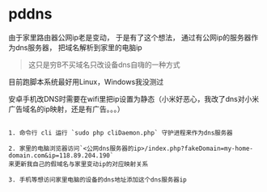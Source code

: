 
# pddns

由于家里路由器公网ip老是变动，
于是有了这个想法，
通过有公网ip的服务器作为dns服务器，
把域名解析到家里的电脑ip


> 这只是穷B不买域名只改设备dns自嗨的一种方式


目前跑脚本系统最好用Linux，Windows我没测过

安卓手机改DNS时需要在wifi里把ip设置为静态（小米好恶心，我改了dns对小米广告域名的ip映射，还是有广告。。。）

```

1. 命令行 cli 运行 `sudo php cliDaemon.php` 守护进程来作为dns服务器

2. 家里的电脑浏览器访问`<公网dns服务器的ip>/index.php?fakeDomain=my-home-domain.com&ip=118.89.204.190`
来更新我自己的假域名与家里变动ip的对应映射关系

3. 手机等想访问家里电脑的设备的dns地址添加这个dns服务器ip

```